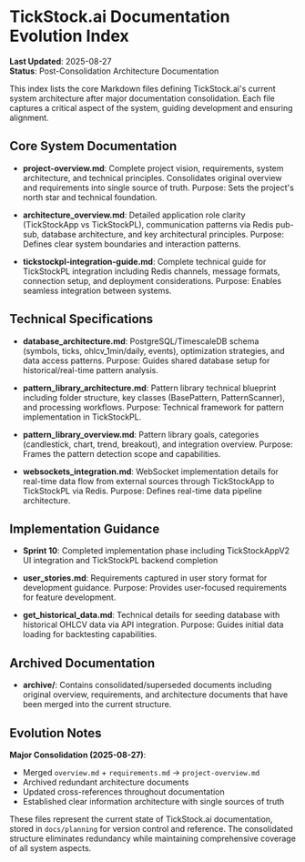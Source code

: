 # TickStock.ai Documentation Evolution Index

**Last Updated**: 2025-08-27  
**Status**: Post-Consolidation Architecture Documentation

This index lists the core Markdown files defining TickStock.ai's current system architecture after major documentation consolidation. Each file captures a critical aspect of the system, guiding development and ensuring alignment.

## Core System Documentation

- **project-overview.md**: Complete project vision, requirements, system architecture, and technical principles. Consolidates original overview and requirements into single source of truth. Purpose: Sets the project's north star and technical foundation.

- **architecture_overview.md**: Detailed application role clarity (TickStockApp vs TickStockPL), communication patterns via Redis pub-sub, database architecture, and key architectural principles. Purpose: Defines clear system boundaries and interaction patterns.

- **tickstockpl-integration-guide.md**: Complete technical guide for TickStockPL integration including Redis channels, message formats, connection setup, and deployment considerations. Purpose: Enables seamless integration between systems.

## Technical Specifications

- **database_architecture.md**: PostgreSQL/TimescaleDB schema (symbols, ticks, ohlcv_1min/daily, events), optimization strategies, and data access patterns. Purpose: Guides shared database setup for historical/real-time pattern analysis.

- **pattern_library_architecture.md**: Pattern library technical blueprint including folder structure, key classes (BasePattern, PatternScanner), and processing workflows. Purpose: Technical framework for pattern implementation in TickStockPL.

- **pattern_library_overview.md**: Pattern library goals, categories (candlestick, chart, trend, breakout), and integration overview. Purpose: Frames the pattern detection scope and capabilities.

- **websockets_integration.md**: WebSocket implementation details for real-time data flow from external sources through TickStockApp to TickStockPL via Redis. Purpose: Defines real-time data pipeline architecture.

## Implementation Guidance

- **Sprint 10**: Completed implementation phase including TickStockAppV2 UI integration and TickStockPL backend completion

- **user_stories.md**: Requirements captured in user story format for development guidance. Purpose: Provides user-focused requirements for feature development.

- **get_historical_data.md**: Technical details for seeding database with historical OHLCV data via API integration. Purpose: Guides initial data loading for backtesting capabilities.

## Archived Documentation

- **archive/**: Contains consolidated/superseded documents including original overview, requirements, and architecture documents that have been merged into the current structure.

## Evolution Notes

**Major Consolidation (2025-08-27)**:
- Merged `overview.md` + `requirements.md` → `project-overview.md`
- Archived redundant architecture documents
- Updated cross-references throughout documentation
- Established clear information architecture with single sources of truth

These files represent the current state of TickStock.ai documentation, stored in `docs/planning` for version control and reference. The consolidated structure eliminates redundancy while maintaining comprehensive coverage of all system aspects.